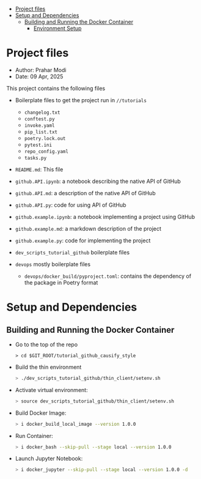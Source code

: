 <!-- toc -->

- [Project files](#project-files)
- [Setup and Dependencies](#setup-and-dependencies)
  * [Building and Running the Docker Container](#building-and-running-the-docker-container)
    + [Environment Setup](#environment-setup)

<!-- tocstop -->

# Project files

- Author: Prahar Modi
- Date: 09 Apr, 2025

This project contains the following files

- Boilerplate files to get the project run in `//tutorials`
  - `changelog.txt`
  - `conftest.py`
  - `invoke.yaml`
  - `pip_list.txt`
  - `poetry.lock.out`
  - `pytest.ini`
  - `repo_config.yaml`
  - `tasks.py`

- `README.md`: This file
- `github.API.ipynb`: a notebook describing the native API of GitHub
- `github.API.md`: a description of the native API of GitHub
- `github.API.py`: code for using API of GitHub
- `github.example.ipynb`: a notebook implementing a project using GitHub
- `github.example.md`: a markdown description of the project
- `github.example.py`: code for implementing the project

- `dev_scripts_tutorial_github` boilerplate files
- `devops` mostly boilerplate files
  - `devops/docker_build/pyproject.toml`: contains the dependency of the package
    in Poetry format

# Setup and Dependencies

## Building and Running the Docker Container

- Go to the top of the repo
  ```
  > cd $GIT_ROOT/tutorial_github_causify_style
  ```
- Build the thin environment
  ```bash
  > ./dev_scripts_tutorial_github/thin_client/setenv.sh
  ```
- Activate virtual environment:
  ```bash
  > source dev_scripts_tutorial_github/thin_client/setenv.sh
  ```
- Build Docker Image:
  ```bash
  > i docker_build_local_image --version 1.0.0
  ```
- Run Container:
  ```bash
  > i docker_bash --skip-pull --stage local --version 1.0.0
  ```
- Launch Jupyter Notebook:
  ```bash
  > i docker_jupyter --skip-pull --stage local --version 1.0.0 -d
  ```